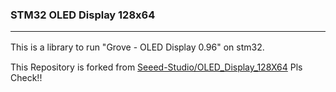 ### STM32 OLED Display 128x64

---

This is a library to run "Grove - OLED Display 0.96" on stm32.　　

This Repository is forked from [Seeed-Studio/OLED_Display_128X64](https://github.com/Seeed-Studio/OLED_Display_128X64) Pls Check!!

